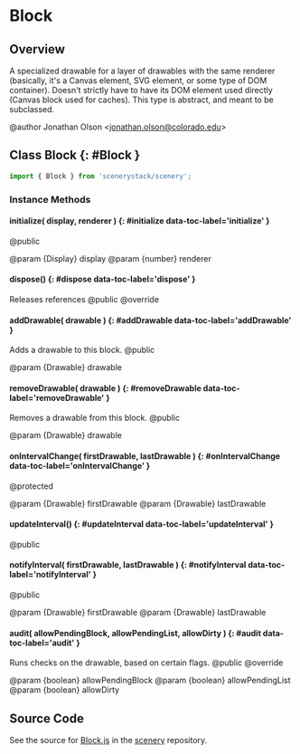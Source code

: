 # Block

## Overview

A specialized drawable for a layer of drawables with the same renderer (basically, it's a Canvas element, SVG
element, or some type of DOM container). Doesn't strictly have to have its DOM element used directly (Canvas block
used for caches).  This type is abstract, and meant to be subclassed.

@author Jonathan Olson &lt;jonathan.olson@colorado.edu&gt;

## Class Block {: #Block }


```js
import { Block } from 'scenerystack/scenery';
```
### Instance Methods

#### initialize( display, renderer ) {: #initialize data-toc-label='initialize' }

@public

@param {Display} display
@param {number} renderer

#### dispose() {: #dispose data-toc-label='dispose' }

Releases references
@public
@override

#### addDrawable( drawable ) {: #addDrawable data-toc-label='addDrawable' }

Adds a drawable to this block.
@public

@param {Drawable} drawable

#### removeDrawable( drawable ) {: #removeDrawable data-toc-label='removeDrawable' }

Removes a drawable from this block.
@public

@param {Drawable} drawable

#### onIntervalChange( firstDrawable, lastDrawable ) {: #onIntervalChange data-toc-label='onIntervalChange' }

@protected

@param {Drawable} firstDrawable
@param {Drawable} lastDrawable

#### updateInterval() {: #updateInterval data-toc-label='updateInterval' }

@public

#### notifyInterval( firstDrawable, lastDrawable ) {: #notifyInterval data-toc-label='notifyInterval' }

@public

@param {Drawable} firstDrawable
@param {Drawable} lastDrawable

#### audit( allowPendingBlock, allowPendingList, allowDirty ) {: #audit data-toc-label='audit' }

Runs checks on the drawable, based on certain flags.
@public
@override

@param {boolean} allowPendingBlock
@param {boolean} allowPendingList
@param {boolean} allowDirty



## Source Code

See the source for [Block.js](https://github.com/phetsims/scenery/blob/main/js/display/Block.js) in the [scenery](https://github.com/phetsims/scenery) repository.
